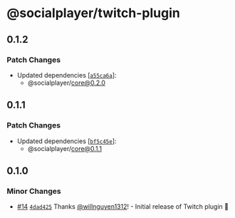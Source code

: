 # @socialplayer/twitch-plugin

## 0.1.2

### Patch Changes

- Updated dependencies
  [[`a55ca6a`](https://github.com/willnguyen1312/socialplayer/commit/a55ca6a346424299ae2e361f2d8106cfa763cc51)]:
  - @socialplayer/core@0.2.0

## 0.1.1

### Patch Changes

- Updated dependencies
  [[`bf5c45e`](https://github.com/willnguyen1312/socialplayer/commit/bf5c45e9c59fd4196a86ad08601dc1f14febcc7c)]:
  - @socialplayer/core@0.1.1

## 0.1.0

### Minor Changes

- [#14](https://github.com/willnguyen1312/socialplayer/pull/14)
  [`4dad425`](https://github.com/willnguyen1312/socialplayer/commit/4dad425c0a2ad2fe33dfd891eec6dbbc3497ac37) Thanks
  [@willnguyen1312](https://github.com/willnguyen1312)! - Initial release of Twitch plugin 🚀
